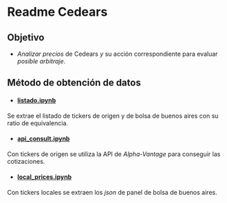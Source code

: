 # Readme Cedears

## Objetivo

- *Analizar precios* de Cedears *y* su acción correspondiente para evaluar *posible arbitraje*.

## Método de obtención de datos

- #### [listado.ipynb](https://github.com/Fede00729/Cedears/blob/main/Listado.ipynb "listado.ipynb")
 Se extrae el listado de tickers de origen y de bolsa de buenos aires con su ratio de equivalencia.
- #### [api_consult.ipynb](http://https://github.com/Fede00729/Cedears/blob/main/api_consult.ipynb "api_consult.ipynb")
Con tickers de origen se utiliza la API de *Alpha-Vantage* para conseguir las cotizaciones.
- #### [local_prices.ipynb](https://github.com/Fede00729/Cedears/blob/main/local_prices.ipynb "local_prices.ipynb")
Con tickers locales se extraen los *json* de panel de bolsa de buenos aires.

